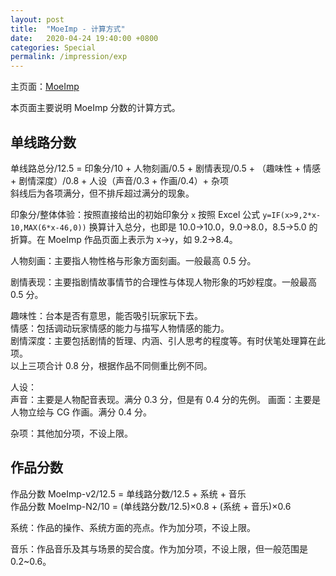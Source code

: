 ```yaml
---
layout: post
title:  "MoeImp - 计算方式"
date:   2020-04-24 19:40:00 +0800
categories: Special
permalink: /impression/exp
---
```


主页面：[MoeImp](http://yoro.xyz/impression)

本页面主要说明 MoeImp 分数的计算方式。

## 单线路分数

单线路总分/12.5 = 印象分/10  + 人物刻画/0.5 + 剧情表现/0.5 + （趣味性 + 情感 + 剧情深度）/0.8 + 人设（声音/0.3 + 作画/0.4）+ 杂项  
斜线后为各项满分，但不排斥超过满分的现象。

印象分/整体体验：按照直接给出的初始印象分 `x` 按照 Excel 公式 `y=IF(x>9,2*x-10,MAX(6*x-46,0))` 换算计入总分，也即是 10.0→10.0，9.0→8.0，8.5→5.0 的折算。在 MoeImp 作品页面上表示为 x→y，如 9.2→8.4。

人物刻画：主要指人物性格与形象方面刻画。一般最高 0.5 分。

剧情表现：主要指剧情故事情节的合理性与体现人物形象的巧妙程度。一般最高 0.5 分。

趣味性：台本是否有意思，能否吸引玩家玩下去。  
情感：包括调动玩家情感的能力与描写人物情感的能力。  
剧情深度：主要包括剧情的哲理、内涵、引人思考的程度等。有时伏笔处理算在此项。  
以上三项合计 0.8 分，根据作品不同侧重比例不同。

人设：  
声音：主要是人物配音表现。满分 0.3 分，但是有 0.4 分的先例。
画面：主要是人物立绘与 CG 作画。满分 0.4 分。

杂项：其他加分项，不设上限。

## 作品分数

作品分数 MoeImp-v2/12.5 = 单线路分数/12.5 + 系统 + 音乐  
作品分数 MoeImp-N2/10 = (单线路分数/12.5)×0.8 + (系统 + 音乐)×0.6

系统：作品的操作、系统方面的亮点。作为加分项，不设上限。

音乐：作品音乐及其与场景的契合度。作为加分项，不设上限，但一般范围是 0.2~0.6。